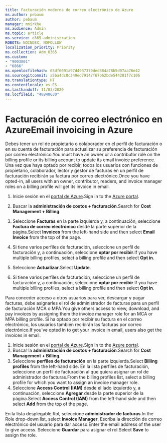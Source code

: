 ```yaml
---
title: Facturación moderna de correo electrónico de Azure
ms.author: pebaum
author: pebaum
manager: mnirkhe
ms.audience: Admin
ms.topic: article
ms.service: o365-administration
ROBOTS: NOINDEX, NOFOLLOW
localization_priority: Priority
ms.collection: Adm_O365
ms.custom:
- "9003801"
- "6866"
ms.openlocfilehash: 65df6091a97d4937379ded384a78b5d07aa76e42
ms.sourcegitcommit: a5ba4dc8c349ed79147f67b62bde544281f7c106
ms.translationtype: HT
ms.contentlocale: es-ES
ms.lasthandoff: 11/03/2020
ms.locfileid: "48840630"
---
```

# <a name="email-invoicing-in-azure"></a><span data-ttu-id="9d579-102">Facturación de correo electrónico en Azure</span><span class="sxs-lookup"><span data-stu-id="9d579-102">Email invoicing in Azure</span></span>

<span data-ttu-id="9d579-103">Debes tener un rol de propietario o colaborador en el perfil de facturación o en su cuenta de facturación para actualizar su preferencia de facturación por correo electrónico.</span><span class="sxs-lookup"><span data-stu-id="9d579-103">You must have an owner or a contributor role on the billing profile or its billing account to update its email invoice preference.</span></span> <span data-ttu-id="9d579-104">Una vez que haya optado por recibir, todos los usuarios con funciones de propietario, colaborador, lector y gestor de facturas en un perfil de facturación recibirán su factura por correo electrónico.</span><span class="sxs-lookup"><span data-stu-id="9d579-104">Once you have opted-in, all users with an owner, contributor, readers, and invoice manager roles on a billing profile will get its invoice in email.</span></span>

1. <span data-ttu-id="9d579-105">Inicie sesión en el [portal de Azure](https://portal.azure.com/).</span><span class="sxs-lookup"><span data-stu-id="9d579-105">Sign in to the [Azure portal](https://portal.azure.com/).</span></span>
2. <span data-ttu-id="9d579-106">Buscar la **administración de costos + facturación**.</span><span class="sxs-lookup"><span data-stu-id="9d579-106">Search for **Cost Management + Billing**.</span></span>
3. <span data-ttu-id="9d579-107">Seleccione **Facturas** en la parte izquierda y, a continuación, seleccione **Factura de correo electrónico** desde la parte superior de la página.</span><span class="sxs-lookup"><span data-stu-id="9d579-107">Select **Invoices** from the left-hand side and then select **Email Invoice** from the top of the page.</span></span>
4. <span data-ttu-id="9d579-108">Si tiene varios perfiles de facturación, seleccione un perfil de facturación y, a continuación, seleccione **optar por recibir**.</span><span class="sxs-lookup"><span data-stu-id="9d579-108">If you have multiple billing profiles, select a billing profile and then select **Opt in**.</span></span>

5. <span data-ttu-id="9d579-109">Seleccione **Actualizar**.</span><span class="sxs-lookup"><span data-stu-id="9d579-109">Select **Update**.</span></span>
6. <span data-ttu-id="9d579-110">Si tiene varios perfiles de facturación, seleccione un perfil de facturación y, a continuación, seleccione **optar por recibir**.</span><span class="sxs-lookup"><span data-stu-id="9d579-110">If you have multiple billing profiles, select a billing profile and then select **Opt in**.</span></span>

<span data-ttu-id="9d579-111">Para conceder acceso a otros usuarios para ver, descargar y pagar facturas, debe asignarles el rol de administrador de facturas para un perfil de facturación MCA o MPA.</span><span class="sxs-lookup"><span data-stu-id="9d579-111">You give others access to view, download, and pay invoices by assigning them the invoice manager role for an MCA or MPA billing profile.</span></span> <span data-ttu-id="9d579-112">Si ha optado por recibir su factura en el correo electrónico, los usuarios también recibirán las facturas por correo electrónico.</span><span class="sxs-lookup"><span data-stu-id="9d579-112">If you've opted in to get your invoice in email, users also get the invoices in email.</span></span>

1. <span data-ttu-id="9d579-113">Inicie sesión en el [portal de Azure](https://portal.azure.com/).</span><span class="sxs-lookup"><span data-stu-id="9d579-113">Sign in to the [Azure portal](https://portal.azure.com/).</span></span>
2. <span data-ttu-id="9d579-114">Buscar la **administración de costos + facturación**.</span><span class="sxs-lookup"><span data-stu-id="9d579-114">Search for **Cost Management + Billing**.</span></span>
3. <span data-ttu-id="9d579-115">Seleccione **perfiles de facturación** en la parte izquierda.</span><span class="sxs-lookup"><span data-stu-id="9d579-115">Select **Billing profiles** from the left-hand side.</span></span> <span data-ttu-id="9d579-116">En la lista perfiles de facturación, seleccione un perfil de facturación al que quiera asignar un rol de administrador de facturas.</span><span class="sxs-lookup"><span data-stu-id="9d579-116">From the billing profiles list, select a billing profile for which you want to assign an invoice manager role.</span></span>
4. <span data-ttu-id="9d579-117">Seleccione **Access Control (IAM)** desde el lado izquierdo y, a continuación, seleccione **Agregar** desde la parte superior de la página.</span><span class="sxs-lookup"><span data-stu-id="9d579-117">Select **Access Control (IAM)** from the left-hand side and then select **Add** from the top of the page.</span></span>

<span data-ttu-id="9d579-118">En la lista desplegable Rol, seleccione **administrador de facturas**.</span><span class="sxs-lookup"><span data-stu-id="9d579-118">In the Role drop-down list, select **Invoice Manager**.</span></span> <span data-ttu-id="9d579-119">Escriba la dirección de correo electrónico del usuario para dar acceso.</span><span class="sxs-lookup"><span data-stu-id="9d579-119">Enter the email address of the user to give access.</span></span> <span data-ttu-id="9d579-120">Seleccione **Guardar** para asignar el rol.</span><span class="sxs-lookup"><span data-stu-id="9d579-120">Select **Save** to assign the role.</span></span>
